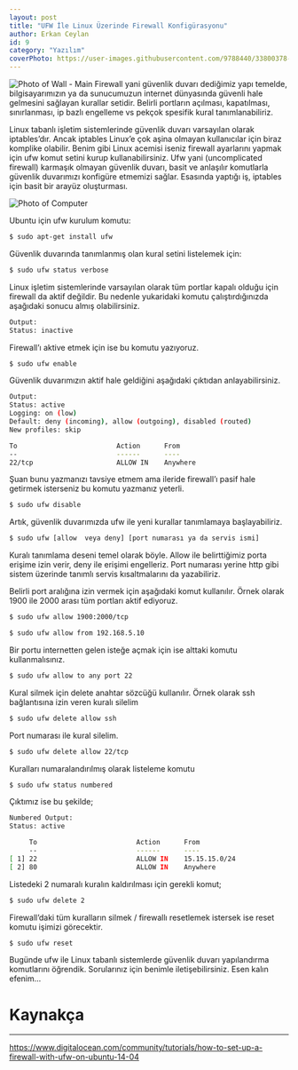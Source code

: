 ```yaml
---
layout: post
title: "UFW İle Linux Üzerinde Firewall Konfigürasyonu"
author: Erkan Ceylan
id: 9
category: "Yazılım"
coverPhoto: https://user-images.githubusercontent.com/9788440/33800378-1c5b100e-dd3f-11e7-823a-d57838496c2f.jpg 
---
```

![Photo of Wall - Main](https://user-images.githubusercontent.com/9788440/33800378-1c5b100e-dd3f-11e7-823a-d57838496c2f.jpg)
Firewall yani güvenlik duvarı dediğimiz yapı temelde, bilgisayarımızın ya da sunucumuzun internet dünyasında güvenli hale 
gelmesini sağlayan kurallar setidir. Belirli portların açılması, kapatılması, sınırlanması, ip bazlı engelleme vs pekçok
spesifik kural tanımlanabiliriz.

Linux tabanlı işletim sistemlerinde güvenlik duvarı varsayılan olarak iptables’dır. Ancak iptables Linux’e çok aşina olmayan 
kullanıcılar için biraz komplike olabilir. Benim gibi Linux acemisi iseniz firewall ayarlarını yapmak için ufw komut setini 
kurup kullanabilirsiniz. Ufw yani (uncomplicated firewall) karmaşık olmayan güvenlik duvarı, basit ve anlaşılır komutlarla 
güvenlik duvarımızı konfigüre etmemizi sağlar. Esasında yaptığı iş, iptables için basit bir arayüz oluşturması.

![Photo of Computer](https://user-images.githubusercontent.com/9788440/33800403-7725f3b4-dd3f-11e7-921b-eae5b09348f9.jpeg)

Ubuntu için ufw kurulum komutu:

```bash
$ sudo apt-get install ufw
```
Güvenlik duvarında tanımlanmış olan kural setini listelemek için:

```bash
$ sudo ufw status verbose
```
Linux işletim sistemlerinde varsayılan olarak tüm portlar kapalı olduğu için firewall da aktif değildir. Bu nedenle yukaridaki komutu çalıştırdığınızda aşağıdaki sonucu almış olabilirsiniz.

```bash
Output:
Status: inactive
```
Firewall’ı aktive etmek için ise bu komutu yazıyoruz.

```bash
$ sudo ufw enable
```
Güvenlik duvarımızın aktif hale geldiğini aşağıdaki çıktıdan anlayabilirsiniz.
```bash
Output:
Status: active
Logging: on (low)
Default: deny (incoming), allow (outgoing), disabled (routed)
New profiles: skip

To                         Action      From
--                         ------      ----
22/tcp                     ALLOW IN    Anywhere
```

Şuan bunu yazmanızı tavsiye etmem ama ileride firewall’ı pasif hale getirmek isterseniz bu komutu yazmanız yeterli.

```bash
$ sudo ufw disable
```
Artık, güvenlik duvarımızda ufw ile yeni kurallar tanımlamaya başlayabiliriz. 

```bash
$ sudo ufw [allow  veya deny] [port numarası ya da servis ismi]
```
Kuralı tanımlama deseni temel olarak böyle. Allow ile belirttiğimiz porta erişime izin verir, deny ile erişimi engelleriz. Port numarası yerine http gibi sistem üzerinde tanımlı servis kısaltmalarını da yazabiliriz.

Belirli port aralığına izin vermek için aşağıdaki komut kullanılır. Örnek olarak 1900 ile 2000 arası tüm portları aktif ediyoruz.

```bash
$ sudo ufw allow 1900:2000/tcp
```

```bash
$ sudo ufw allow from 192.168.5.10
```
Bir portu internetten gelen isteğe açmak için ise alttaki komutu kullanmalısınız.

```bash
$ sudo ufw allow to any port 22
```
Kural silmek için delete anahtar sözcüğü kullanılır. Örnek olarak ssh bağlantısına izin veren kuralı silelim

```bash
$ sudo ufw delete allow ssh
```
Port numarası ile kural silelim.
```bash
$ sudo ufw delete allow 22/tcp
```


Kuralları numaralandırılmış olarak listeleme komutu

```bash
$ sudo ufw status numbered
```
Çıktımız ise bu şekilde;
```bash
Numbered Output:
Status: active

     To                         Action      From
     --                         ------      ----
[ 1] 22                         ALLOW IN    15.15.15.0/24
[ 2] 80                         ALLOW IN    Anywhere
```

Listedeki 2 numaralı kuralın kaldırılması için gerekli komut;

```bash
$ sudo ufw delete 2
```
Firewall’daki tüm kuralların silmek / firewallı resetlemek istersek ise reset komutu işimizi görecektir.

```bash
$ sudo ufw reset
```

Bugünde ufw ile Linux tabanlı sistemlerde güvenlik duvarı yapılandırma komutlarını öğrendik. Sorularınız için benimle iletişebilirsiniz. Esen kalın efenim...

# Kaynakça
-----
https://www.digitalocean.com/community/tutorials/how-to-set-up-a-firewall-with-ufw-on-ubuntu-14-04
